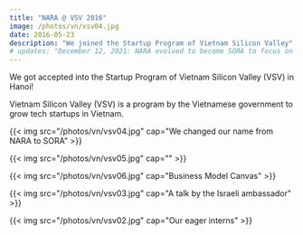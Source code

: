 ```yaml
---
title: "NARA @ VSV 2016"
image: /photos/vn/vsv04.jpg
date: 2016-05-23
description: "We joined the Startup Program of Vietnam Silicon Valley"
# updates: "December 12, 2021: NARA evolved to become SORA to focus on the social network feature, which then evolved into Pantrypoints to focus on the Points feature to implement the Effort Theory of Value"
---
```



We got accepted into the Startup Program of Vietnam Silicon Valley (VSV) in Hanoi! 

Vietnam Silicon Valley (VSV) is a program by the Vietnamese government to grow tech startups in Vietnam. 

{{< img src="/photos/vn/vsv04.jpg" cap="We changed our name from NARA to SORA" >}}

{{< img src="/photos/vn/vsv05.jpg" cap="" >}}

{{< img src="/photos/vn/vsv06.jpg" cap="Business Model Canvas" >}}

{{< img src="/photos/vn/vsv03.jpg" cap="A talk by the Israeli ambassador" >}}

{{< img src="/photos/vn/vsv02.jpg" cap="Our eager interns" >}}

